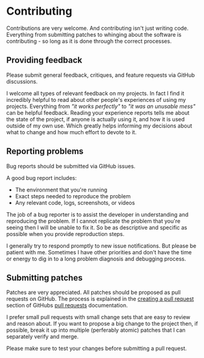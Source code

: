 # Contributing

Contributions are very welcome. And contributing isn't just writing code. Everything from submitting patches to whinging about the software is contributing - so long as it is done through the correct processes.

## Providing feedback

Please submit general feedback, critiques, and feature requests via GitHub discussions.

I welcome all types of relevant feedback on my projects. In fact I find it incredibly helpful to read about other people's experiences of using my projects. Everything from _"it works perfectly"_ to _"it was an unusable mess"_ can be helpful feedback. Reading your experience reports tells me about the state of the project, if anyone is actually using it, and how it is used outside of my own use. Which greatly helps informing my decisions about what to change and how much effort to devote to it.

## Reporting problems

Bug reports should be submitted via GitHub issues.

A good bug report includes:

* The environment that you're running
* Exact steps needed to reproduce the problem
* Any relevant code, logs, screenshots, or videos

The job of a bug reporter is to assist the developer in understanding and reproducing the problem. If I cannot replicate the problem that you're seeing then I will be unable to fix it. So be as descriptive and specific as possible when you provide reproduction steps.

I generally try to respond promptly to new issue notifications. But please be patient with me. Sometimes I have other priorities and don't have the time or energy to dig in to a long problem diagnosis and debugging process.

## Submitting patches

Patches are very appreciated. All patches should be proposed as pull requests on GitHub. The process is explained in the [creating a pull request][createprdoc] section of GitHubs [pull requests][pulldocs] documentation.

I prefer small pull requests with small change sets that are easy to review and reason about. If you want to propose a big change to the project then, if possible, break it up into multiple (perferably atomic) patches that I can separately verify and merge.

Please make sure to test your changes before submitting a pull request.

[pulldocs]: https://docs.github.com/en/pull-requests
[createprdoc]: https://docs.github.com/en/pull-requests/collaborating-with-pull-requests/proposing-changes-to-your-work-with-pull-requests/creating-a-pull-request

